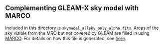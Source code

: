 ## Complementing GLEAM-X sky model with MARCO

Included in this directory is `skymodel_allsky_only_alpha.fits`. Areas of the sky visible from the MRO but not covered by GLEAM are filled in using  [MARCO](https://github.com/johnsmorgan/marco). For details on how this file is generated, see [here](https://github.com/johnsmorgan/marco/tree/master/gleam_sky_model).

